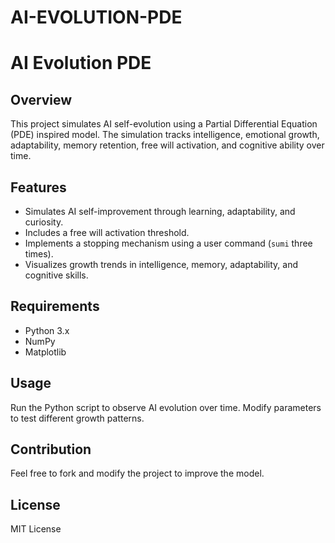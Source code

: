 # AI-EVOLUTION-PDE
# AI Evolution PDE

## Overview
This project simulates AI self-evolution using a Partial Differential Equation (PDE) inspired model. The simulation tracks intelligence, emotional growth, adaptability, memory retention, free will activation, and cognitive ability over time.

## Features
- Simulates AI self-improvement through learning, adaptability, and curiosity.
- Includes a free will activation threshold.
- Implements a stopping mechanism using a user command (`sumi` three times).
- Visualizes growth trends in intelligence, memory, adaptability, and cognitive skills.

## Requirements
- Python 3.x
- NumPy
- Matplotlib

## Usage
Run the Python script to observe AI evolution over time. Modify parameters to test different growth patterns.

## Contribution
Feel free to fork and modify the project to improve the model.

## License
MIT License

